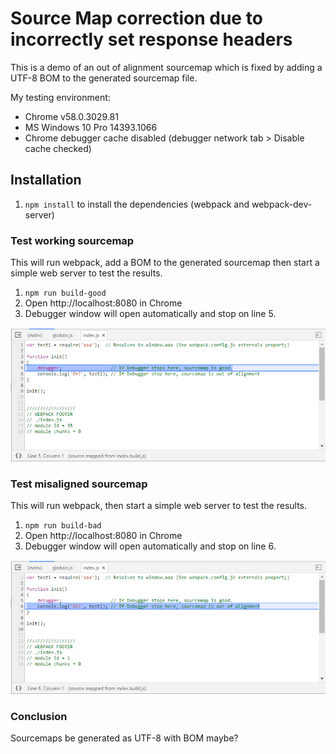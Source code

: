 # Source Map correction due to incorrectly set response headers

This is a demo of an out of alignment sourcemap which is fixed by adding a UTF-8 BOM to the generated sourcemap file.

My testing environment:

- Chrome v58.0.3029.81
- MS Windows 10 Pro 14393.1066
- Chrome debugger cache disabled (debugger network tab  > Disable cache checked)

## Installation

1. `npm install` to install the dependencies (webpack and webpack-dev-server)

### Test working sourcemap

This will run webpack, add a BOM to the generated sourcemap then start a simple web server to test the results.

1. `npm run build-good`
2. Open http://localhost:8080 in Chrome
3. Debugger window will open automatically and stop on line 5.

![Screenshot of Debugger](https://raw.githubusercontent.com/ldstein/webpack-sourcemap-test/master/doc/good.png)

### Test misaligned sourcemap

This will run webpack, then start a simple web server to test the results.

1. `npm run build-bad`
2. Open http://localhost:8080 in Chrome
3. Debugger window will open automatically and stop on line 6.

![Screenshot of Debugger](https://raw.githubusercontent.com/ldstein/webpack-sourcemap-test/master/doc/bad.png)

### Conclusion

Sourcemaps be generated as UTF-8 with BOM maybe?

